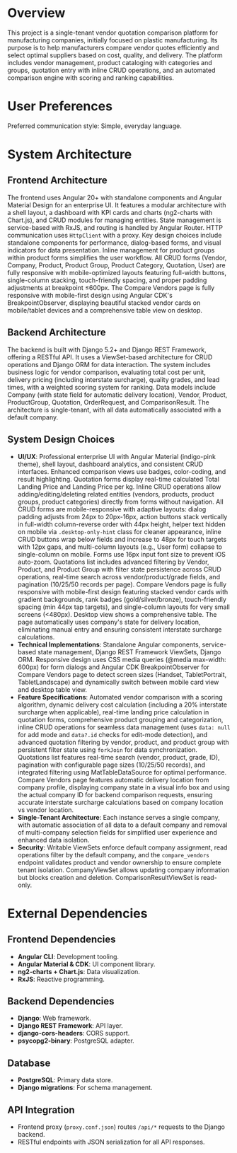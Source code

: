 # Overview

This project is a single-tenant vendor quotation comparison platform for manufacturing companies, initially focused on plastic manufacturing. Its purpose is to help manufacturers compare vendor quotes efficiently and select optimal suppliers based on cost, quality, and delivery. The platform includes vendor management, product cataloging with categories and groups, quotation entry with inline CRUD operations, and an automated comparison engine with scoring and ranking capabilities.

# User Preferences

Preferred communication style: Simple, everyday language.

# System Architecture

## Frontend Architecture

The frontend uses Angular 20+ with standalone components and Angular Material Design for an enterprise UI. It features a modular architecture with a shell layout, a dashboard with KPI cards and charts (ng2-charts with Chart.js), and CRUD modules for managing entities. State management is service-based with RxJS, and routing is handled by Angular Router. HTTP communication uses `HttpClient` with a proxy. Key design choices include standalone components for performance, dialog-based forms, and visual indicators for data presentation. Inline management for product groups within product forms simplifies the user workflow. All CRUD forms (Vendor, Company, Product, Product Group, Product Category, Quotation, User) are fully responsive with mobile-optimized layouts featuring full-width buttons, single-column stacking, touch-friendly spacing, and proper padding adjustments at breakpoint ≤600px. The Compare Vendors page is fully responsive with mobile-first design using Angular CDK's BreakpointObserver, displaying beautiful stacked vendor cards on mobile/tablet devices and a comprehensive table view on desktop.

## Backend Architecture

The backend is built with Django 5.2+ and Django REST Framework, offering a RESTful API. It uses a ViewSet-based architecture for CRUD operations and Django ORM for data interaction. The system includes business logic for vendor comparison, evaluating total cost per unit, delivery pricing (including interstate surcharge), quality grades, and lead times, with a weighted scoring system for ranking. Data models include Company (with state field for automatic delivery location), Vendor, Product, ProductGroup, Quotation, OrderRequest, and ComparisonResult. The architecture is single-tenant, with all data automatically associated with a default company.

## System Design Choices

-   **UI/UX**: Professional enterprise UI with Angular Material (indigo-pink theme), shell layout, dashboard analytics, and consistent CRUD interfaces. Enhanced comparison views use badges, color-coding, and result highlighting. Quotation forms display real-time calculated Total Landing Price and Landing Price per kg. Inline CRUD operations allow adding/editing/deleting related entities (vendors, products, product groups, product categories) directly from forms without navigation. All CRUD forms are mobile-responsive with adaptive layouts: dialog padding adjusts from 24px to 20px-16px, action buttons stack vertically in full-width column-reverse order with 44px height, helper text hidden on mobile via `.desktop-only-hint` class for cleaner appearance, inline CRUD buttons wrap below fields and increase to 48px for touch targets with 12px gaps, and multi-column layouts (e.g., User form) collapse to single-column on mobile. Forms use 16px input font size to prevent iOS auto-zoom. Quotations list includes advanced filtering by Vendor, Product, and Product Group with filter state persistence across CRUD operations, real-time search across vendor/product/grade fields, and pagination (10/25/50 records per page). Compare Vendors page is fully responsive with mobile-first design featuring stacked vendor cards with gradient backgrounds, rank badges (gold/silver/bronze), touch-friendly spacing (min 44px tap targets), and single-column layouts for very small screens (<480px). Desktop view shows a comprehensive table. The page automatically uses company's state for delivery location, eliminating manual entry and ensuring consistent interstate surcharge calculations.
-   **Technical Implementations**: Standalone Angular components, service-based state management, Django REST Framework ViewSets, Django ORM. Responsive design uses CSS media queries (@media max-width: 600px) for form dialogs and Angular CDK BreakpointObserver for Compare Vendors page to detect screen sizes (Handset, TabletPortrait, TabletLandscape) and dynamically switch between mobile card view and desktop table view.
-   **Feature Specifications**: Automated vendor comparison with a scoring algorithm, dynamic delivery cost calculation (including a 20% interstate surcharge when applicable), real-time landing price calculation in quotation forms, comprehensive product grouping and categorization, inline CRUD operations for seamless data management (uses `data: null` for add mode and `data?.id` checks for edit-mode detection), and advanced quotation filtering by vendor, product, and product group with persistent filter state using `forkJoin` for data synchronization. Quotations list features real-time search (vendor, product, grade, ID), pagination with configurable page sizes (10/25/50 records), and integrated filtering using MatTableDataSource for optimal performance. Compare Vendors page features automatic delivery location from company profile, displaying company state in a visual info box and using the actual company ID for backend comparison requests, ensuring accurate interstate surcharge calculations based on company location vs vendor location.
-   **Single-Tenant Architecture**: Each instance serves a single company, with automatic association of all data to a default company and removal of multi-company selection fields for simplified user experience and enhanced data isolation.
-   **Security**: Writable ViewSets enforce default company assignment, read operations filter by the default company, and the `compare_vendors` endpoint validates product and vendor ownership to ensure complete tenant isolation. CompanyViewSet allows updating company information but blocks creation and deletion. ComparisonResultViewSet is read-only.

# External Dependencies

## Frontend Dependencies

-   **Angular CLI**: Development tooling.
-   **Angular Material & CDK**: UI component library.
-   **ng2-charts + Chart.js**: Data visualization.
-   **RxJS**: Reactive programming.

## Backend Dependencies

-   **Django**: Web framework.
-   **Django REST Framework**: API layer.
-   **django-cors-headers**: CORS support.
-   **psycopg2-binary**: PostgreSQL adapter.

## Database

-   **PostgreSQL**: Primary data store.
-   **Django migrations**: For schema management.

## API Integration

-   Frontend proxy (`proxy.conf.json`) routes `/api/*` requests to the Django backend.
-   RESTful endpoints with JSON serialization for all API responses.